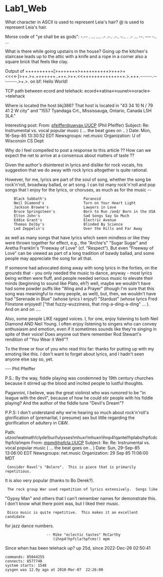 # Lab1_Web
What character in ASCII is used to represent Leia's hair? @ is used to represent Leia's hair.

Morse code of "ye shall be as gods": -.-- .  ... .... .- .-.. .-..  -... .  .- ...  --. --- -.. ...

What is there while going upstairs in the house? Going up the kitchen's staircase leads up to the attic with a knife and a rope in a corner also a square brick that feels like clay.

Output of ++++++++++[>+++++++>++++++++++>+++>+<<<<-]>++.>+.+++++++..+++.>++.<<+++++++++++++++.>.+++.------.--------.>+.>. on bf: Hello World!

TCP path between ecord and telehack: ecord<->atina<->uunet<->oracle<->telehack

Where is located the host bkj386? That host is located in  "43 34 10 N / 79 41 2 W city" and "1557 Tyandaga Crt., Mississauga, Ontario, Canada L5H 3L4."

Interesting post: From: pfeiffer@uwvax.UUCP (Phil Pfeiffer)
Subject: Re: Instrumental vs. vocal popular music  ( ... the beat goes on .. )
Date: Mon, 16-Sep-85 13:30:52 EDT
Newsgroups: net.music
Organization: U of Wisconsin CS Dept

Why do I feel compelled to post a response to this article ??
How can we expect the net to arrive at a consensus about matters of taste ??

Given the author's disinterest in lyrics and dislike for rock vocals, his
suggestion that we do away with rock lyrics altogether is quite rational.

However, for me, lyrics are part of the soul of song, whether the song be
rock'n'roll, broadway ballad, or art song.  I can list many rock'n'roll and pop
songs that I enjoy for the lyrics, or choruses, as much as for the music --

        Black Sabbath's                 Paranoid
        Neil Diamond's                  Turn on Your Heart Light
        Jackson Browne's                Lawyers in Love
        Bruce Springsteen's             Born to Run /and/ Born in the USA
        Elton John's                    Sad Songs Say So Much
        Eddie Grant's                   Electric Avenue
        Thomas Dolby's                  Blinded By Science
        Led Zeppelin's                  Over the Hills and Far Away

as well as many songs that have lyrics which seem mindless or like they were
thrown together for effect,  e.g., the "Archie's" "Sugar Sugar" and Aretha
Franklin's "Freeway of Love" (cf. "Respect").  But even "Freeway of Love"
can be viewed as part of a long tradition of bawdy ballad, and some people
may appreciate the song for all that.

If someone had advocated doing away with song lyrics in the forties, on the
grounds that
    -   you only needed the music to dance, anyway
        -   most lyrics being written were fluff, and people needed serious
                music to elevate their minds  (beginning to sound like Plato, eh?)
well, maybe we wouldn't have had some powder puffs like "Wing and a Prayer"
(though I'm sure that this song was meaningful to many people, as well),
but, then, we wouldn't have had "Serenade in Blue" (whose lyrics I enjoy!)
"Stardust" (whose lyrics Fred Flinstone enjoyed! ["that fuzzy-wuzziness, that
ring-a-ding-a-ding" ... ).  And on and on ....

Also, some people LIKE ragged voices.  I, for one, enjoy listening to both Neil
Diamond AND Neil Young.  I often enjoy listening to singers who can convey
enthusiasm and emotion, even if it sometimes sounds like they're singing in
spite of their voice!  Does anyone out there remember Rod Stewart's rendition
of "You Wear it Well"?

To the three or four of you who read this far:  thanks for putting up with
my emoting like this.  *I* don't want to forget about lyrics, and I hadn't
seen anyone else say so, yet.

--- Phil Pfeiffer


P.S.:  By the way, fiddle playing was condemned by 19th century churches
because it stirred up the blood and incited people to lustful thoughts.

Pagannini, I believe, was the great violinist who was rumored to be "in
league with the devil", because of how he could stir people with his
fiddle playing?  And the author of the fiddle tune "Devil's Dream"?

P.P.S:  I don't understand why we're hearing so much about rock'n'roll's
glorification of (premarital, I presume) sex but little regarding the
glorification of adultery in C&W.

Path: utzoo!watmath!clyde!burl!ulysses!mhuxr!mhuxn!ihnp4!qantel!hplabs!hpfcdc!hpfcla!mpm
From: mpm@hpfcla.UUCP
Subject: Re: Re: Instrumental vs. vocal popular music  ( ... the beat goes on .. )
Date: Sun, 29-Sep-85 13:06:00 EDT
Newsgroups: net.music
Organization: 29 Sep 85 11:06:00 MDT


     Consider Ravel's "Bolero".  This is piece that is primarily repetitious.
It is also very popular (thanks to Bo Derek?).

     The rock group War used repetition of lyrics extensively.  Songs like
"Gypsy Man" and others that I can't remember names for demonstrate this.
I don't know what there point was, but I liked their music.

     Disco music is quite repetitive.  This makes it an excellent candidate
for jazz dance numbers.

                       -- Mike "eclectic tastes" McCarthy
                          (ihnp4!hpfcla!hpfcms!) mpm
Since when has been telehack up?  up 25d, since 2022-Dec-26  02:50:41

    commands: 85044255
    connects: 8577740
    system starts: 1548
    sysgen was 12.9y ago at 2010-Mar-07  22:26:00

